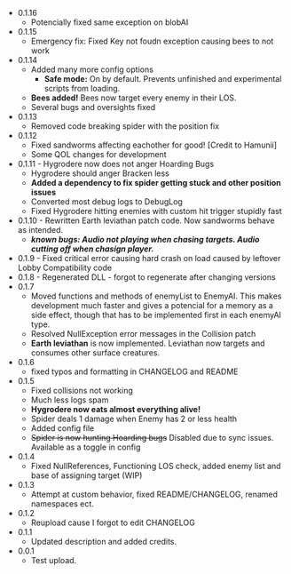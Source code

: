 - 0.1.16
	- Potencially fixed same exception on blobAI
- 0.1.15
	- Emergency fix: Fixed Key not foudn exception causing bees to not work  
- 0.1.14
	- Added many more config options
		- **Safe mode:** On by default. Prevents unfinished and experimental scripts from loading.
	- **Bees added!** Bees now target every enemy in their LOS.
	- Several bugs and oversights fixed
- 0.1.13
	- Removed code breaking spider with the position fix
- 0.1.12
	- Fixed sandworms affecting eachother for good! [Credit to Hamunii]
	- Some QOL changes for development
- 0.1.11 - Hygrodere now does not anger Hoarding Bugs
	- Hygrodere should anger Bracken less
	- **Added a dependency to fix spider getting stuck and other position issues**
	- Converted most debug logs to DebugLog
	- Fixed Hygrodere hitting enemies with custom hit trigger stupidly fast
- 0.1.10 - Rewritten Earth leviathan patch code. Now sandworms behave as intended.
	- ***known bugs: Audio not playing when chasing targets. Audio cutting off when chasign player.***
- 0.1.9 - Fixed critical error causing hard crash on load caused by leftover Lobby Compatibility code
- 0.1.8 - Regenerated DLL - forgot to regenerate after changing versions
- 0.1.7
	- Moved functions and methods of enemyList to EnemyAI. This makes development much faster and gives a potencial for a memory as a side effect, though that has to be implemented first in each enemyAI type.
	- Resolved NullException error messages in the Collision patch
	- **Earth leviathan** is now implemented. Leviathan now targets and consumes other surface creatures.
- 0.1.6
	- fixed typos and formatting in CHANGELOG and README
- 0.1.5
	- Fixed collisions not working
	- Much less logs spam
	- **Hygrodere now eats almost everything alive!**
	- Spider deals 1 damage when Enemy has 2 or less health
	- Added config file
	- ~~Spider is now hunting Hoarding bugs~~ Disabled due to sync issues. Available as a toggle in config
- 0.1.4
	- Fixed NullReferences, Functioning LOS check, added enemy list and base of assigning target (WIP)
- 0.1.3
	- Attempt at custom behavior, fixed README/CHANGELOG, renamed namespaces ect.
- 0.1.2
	- Reupload cause I forgot to edit CHANGELOG
- 0.1.1
	- Updated description and added credits.
- 0.0.1
	- Test upload.
